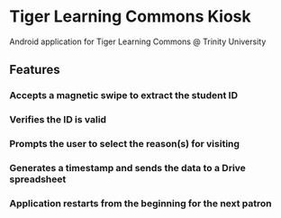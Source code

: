 # Tiger Learning Commons Kiosk
Android application for Tiger Learning Commons @ Trinity University

## Features
### Accepts a magnetic swipe to extract the student ID
### Verifies the ID is valid
### Prompts the user to select the reason(s) for visiting
### Generates a timestamp and sends the data to a Drive spreadsheet
### Application restarts from the beginning for the next patron
